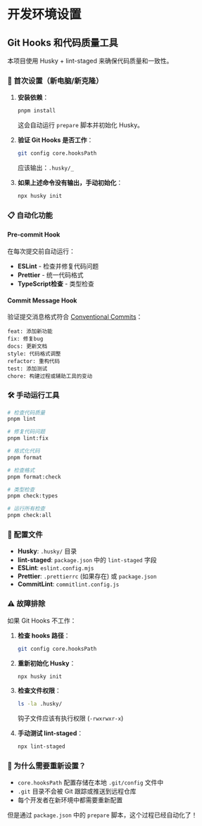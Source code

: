 # 开发环境设置

## Git Hooks 和代码质量工具

本项目使用 Husky + lint-staged 来确保代码质量和一致性。

### 🔧 首次设置（新电脑/新克隆）

1. **安装依赖**：

   ```bash
   pnpm install
   ```

   这会自动运行 `prepare` 脚本并初始化 Husky。

2. **验证 Git Hooks 是否工作**：

   ```bash
   git config core.hooksPath
   ```

   应该输出：`.husky/_`

3. **如果上述命令没有输出，手动初始化**：
   ```bash
   npx husky init
   ```

### 📋 自动化功能

#### Pre-commit Hook

在每次提交前自动运行：

- **ESLint** - 检查并修复代码问题
- **Prettier** - 统一代码格式
- **TypeScript检查** - 类型检查

#### Commit Message Hook

验证提交消息格式符合 [Conventional Commits](https://www.conventionalcommits.org/)：

```
feat: 添加新功能
fix: 修复bug
docs: 更新文档
style: 代码格式调整
refactor: 重构代码
test: 添加测试
chore: 构建过程或辅助工具的变动
```

### 🛠️ 手动运行工具

```bash
# 检查代码质量
pnpm lint

# 修复代码问题
pnpm lint:fix

# 格式化代码
pnpm format

# 检查格式
pnpm format:check

# 类型检查
pnpm check:types

# 运行所有检查
pnpm check:all
```

### 📂 配置文件

- **Husky**: `.husky/` 目录
- **lint-staged**: `package.json` 中的 `lint-staged` 字段
- **ESLint**: `eslint.config.mjs`
- **Prettier**: `.prettierrc` (如果存在) 或 `package.json`
- **CommitLint**: `commitlint.config.js`

### ⚠️ 故障排除

如果 Git Hooks 不工作：

1. **检查 hooks 路径**：

   ```bash
   git config core.hooksPath
   ```

2. **重新初始化 Husky**：

   ```bash
   npx husky init
   ```

3. **检查文件权限**：

   ```bash
   ls -la .husky/
   ```

   钩子文件应该有执行权限 (`-rwxrwxr-x`)

4. **手动测试 lint-staged**：
   ```bash
   npx lint-staged
   ```

### 🎯 为什么需要重新设置？

- `core.hooksPath` 配置存储在本地 `.git/config` 文件中
- `.git` 目录不会被 Git 跟踪或推送到远程仓库
- 每个开发者在新环境中都需要重新配置

但是通过 `package.json` 中的 `prepare` 脚本，这个过程已经自动化了！
